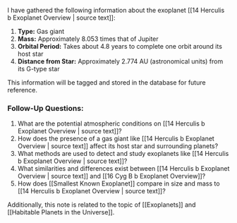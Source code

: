 I have gathered the following information about the exoplanet [[14 Herculis b Exoplanet Overview | source text]]:

1. **Type:** Gas giant
2. **Mass:** Approximately 8.053 times that of Jupiter
3. **Orbital Period:** Takes about 4.8 years to complete one orbit around its host star
4. **Distance from Star:** Approximately 2.774 AU (astronomical units) from its G-type star

This information will be tagged and stored in the database for future reference. 

### Follow-Up Questions:
1. What are the potential atmospheric conditions on [[14 Herculis b Exoplanet Overview | source text]]?
2. How does the presence of a gas giant like [[14 Herculis b Exoplanet Overview | source text]] affect its host star and surrounding planets?
3. What methods are used to detect and study exoplanets like [[14 Herculis b Exoplanet Overview | source text]]?
4. What similarities and differences exist between [[14 Herculis b Exoplanet Overview | source text]] and [[16 Cyg B b Exoplanet Overview]]?
5. How does [[Smallest Known Exoplanet]] compare in size and mass to [[14 Herculis b Exoplanet Overview | source text]]?

Additionally, this note is related to the topic of [[Exoplanets]] and [[Habitable Planets in the Universe]].